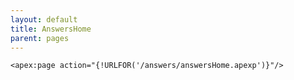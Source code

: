 ```yaml
---
layout: default
title: AnswersHome
parent: pages
---
```


```<apex:page action="{!URLFOR('/answers/answersHome.apexp')}"/>```
